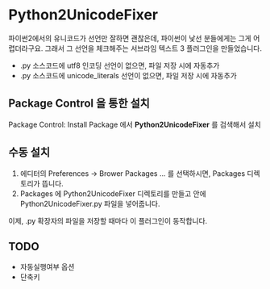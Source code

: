 # Python2UnicodeFixer

파이썬2에서의 유니코드가 선언만 잘하면 괜찮은데, 파이썬이 낯선 분들에게는 그게 어렵더라구요.
그래서 그 선언을 체크해주는 서브라임 텍스트 3 플러그인을 만들었습니다.

 * .py 소스코드에 utf8 인코딩 선언이 없으면, 파일 저장 시에 자동추가
 * .py 소스코드에 unicode_literals 선언이 없으면, 파일 저장 시에 자동추가

## Package Control 을 통한 설치
Package Control: Install Package 에서 **Python2UnicodeFixer** 를 검색해서 설치

## 수동 설치
 1. 에디터의 Preferences -> Brower Packages ... 를 선택하시면, Packages 디렉토리가 뜹니다.
 2. Packages 에 Python2UnicodeFixer 디렉토리를 만들고 안에 Python2UnicodeFixer.py 파일을 넣어줍니다.

이제, .py 확장자의 파일을 저장할 때마다 이 플러그인이 동작합니다.

## TODO
 * 자동실행여부 옵션
 * 단축키
